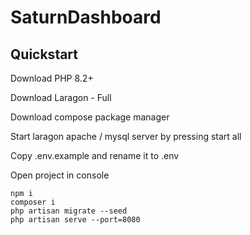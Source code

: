 # SaturnDashboard

## Quickstart

Download PHP 8.2+

Download Laragon - Full

Download compose package manager

Start laragon apache / mysql server by pressing start all

Copy .env.example and rename it to .env

Open project in console

```
npm i
composer i
php artisan migrate --seed
php artisan serve --port=8080
```
